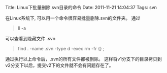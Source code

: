 Title: Linux下批量删除.svn目录的命令
Date: 2011-11-21 14:04:37
Tags: svn

在Linux系统下, 可以用一个命令很容易批量删除.svn的文件夹。 通过

> ll -a

可以查看到隐藏文件 .svn

> find . -name .svn -type d -exec rm -fr {} \;

通过执行以上命令后，.svn的所有文件都被删除。 这样将v1分支下的目录拷贝到v2分支下以后，提交v2下的文件就不会有问题存在了。

